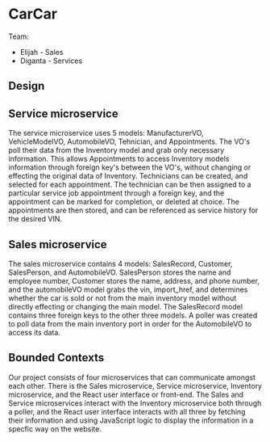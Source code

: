 # CarCar

Team:

- Elijah - Sales
- Diganta - Services

## Design

## Service microservice

The service microservice uses 5 models: ManufacturerVO, VehicleModelVO, AutomobileVO, Tehnician, and Appointments. The VO's poll their data from the Inventory model and grab only necessary information. This allows Appointments to access Inventory models information through foreign key's between the VO's, without changing or effecting the original data of Inventory. Technicians can be created, and selected for each appointment. The technician can be then assigned to a particular service job appointment through a foreign key, and the appointment can be marked for completion, or deleted at choice. The appointments are then stored, and can be referenced as service history for the desired VIN. 

## Sales microservice

The sales microservice contains 4 models: SalesRecord, Customer, SalesPerson, and AutomobileVO. SalesPerson stores the name and employee number, Customer stores the name, address, and phone number, and the automobileVO model grabs the vin, import_href, and determines whether the car is sold or not from the main inventory model without directly effecting or changing the main model. The SalesRecord model contains three foreign keys to the other three models. A poller was created to poll data from the main inventory port in order for the AutomobileVO to access its data.

## Bounded Contexts

Our project consists of four microservices that can communicate amongst each other. There is the Sales microservice, Service microservice, Inventory microservice, and the React user interface or front-end. The Sales and Service microservices interact with the Inventory microservice both through a poller, and the React user interface interacts with all three by fetching their information and using JavaScript logic to display the information in a specfic way on the website.
